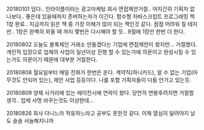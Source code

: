 20180101 덥다.. 인라이플이라는 광고마케팅 회사 면접제안거절.. 어지간히 기획자 없나보다.. 좋은데 있을때까지 존버하는자가 이긴다. 함수형 자바스크립트 프로그래밍 책 1장 완료..
지금까지 읽은 책 중 가장 이해가 많이 되는 책인것 같다. 점점 어려워 질 테지만.. 1장은 완벽히 외울 때 까지 몇번은 다시해야 할 듯.. 9월에 1장만 한번 더 한다.

20180802 오늘도 블록체인 거래소 만들겠다는 기업에 면접제안이 왔지만... 거절했다.
개인적 입장으로 업체의 사업이 일년이상 진행 할 수 있는가에 의문이고 완성시킬 수 있는가도 의문이기 때문에 대부분 거절한다.

20180808 월요일부터 매일 전화가 한번은 온다. 계약직(하나카드), 알 수 없는 기업(아무것도 안되어 있는), 제안 사업 등등이다. 나를 포함 기획자들이 다들 안가고 있는듯.

20180809 양재 사거리에 있는 에이전시에 연락이 왔다. 당연히 연봉후려치면 거절할 생각.. 업체 사명 바꾸는것도 이상한데...

20180826 회사 다니느라 적응하느라고 공부도 못한것 같다. 이제 열심히 달려야지 날도 슬슬 서늘해지니까


